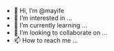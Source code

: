 - 👋 Hi, I’m @mayife
- 👀 I’m interested in ...
- 🌱 I’m currently learning ...
- 💞️ I’m looking to collaborate on ...
- 📫 How to reach me ...

<!---
mayife/mayife is a ✨ special ✨ repository because its `README.md` (this file) appears on your GitHub profile.
You can click the Preview link to take a look at your changes.
--->
